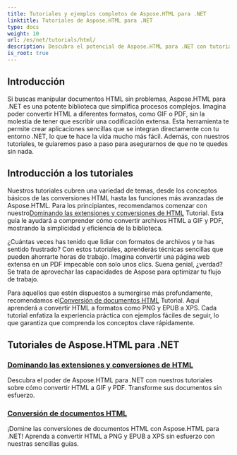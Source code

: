 ```yaml
---
title: Tutoriales y ejemplos completos de Aspose.HTML para .NET
linktitle: Tutoriales de Aspose.HTML para .NET
type: docs
weight: 10
url: /es/net/tutorials/html/
description: Descubra el potencial de Aspose.HTML para .NET con tutoriales completos sobre conversiones de documentos y extensiones diseñados tanto para desarrolladores como para entusiastas.
is_root: true
---
```

## Introducción

Si buscas manipular documentos HTML sin problemas, Aspose.HTML para .NET es una potente biblioteca que simplifica procesos complejos. Imagina poder convertir HTML a diferentes formatos, como GIF o PDF, sin la molestia de tener que escribir una codificación extensa. Esta herramienta te permite crear aplicaciones sencillas que se integran directamente con tu entorno .NET, lo que te hace la vida mucho más fácil. Además, con nuestros tutoriales, te guiaremos paso a paso para asegurarnos de que no te quedes sin nada.

## Introducción a los tutoriales

 Nuestros tutoriales cubren una variedad de temas, desde los conceptos básicos de las conversiones HTML hasta las funciones más avanzadas de Aspose.HTML. Para los principiantes, recomendamos comenzar con nuestro[Dominando las extensiones y conversiones de HTML](./mastering-html-extensions-and-conversions/) Tutorial. Esta guía le ayudará a comprender cómo convertir archivos HTML a GIF y PDF, mostrando la simplicidad y eficiencia de la biblioteca. 

¿Cuántas veces has tenido que lidiar con formatos de archivos y te has sentido frustrado? Con estos tutoriales, aprenderás técnicas sencillas que pueden ahorrarte horas de trabajo. Imagina convertir una página web extensa en un PDF impecable con solo unos clics. Suena genial, ¿verdad? Se trata de aprovechar las capacidades de Aspose para optimizar tu flujo de trabajo.

 Para aquellos que estén dispuestos a sumergirse más profundamente, recomendamos el[Conversión de documentos HTML](./converting-html-documents/) Tutorial. Aquí aprenderá a convertir HTML a formatos como PNG y EPUB a XPS. Cada tutorial enfatiza la experiencia práctica con ejemplos fáciles de seguir, lo que garantiza que comprenda los conceptos clave rápidamente. 

## Tutoriales de Aspose.HTML para .NET
### [Dominando las extensiones y conversiones de HTML](./mastering-html-extensions-and-conversions/)
Descubra el poder de Aspose.HTML para .NET con nuestros tutoriales sobre cómo convertir HTML a GIF y PDF. Transforme sus documentos sin esfuerzo.
### [Conversión de documentos HTML](./converting-html-documents/)
¡Domine las conversiones de documentos HTML con Aspose.HTML para .NET! Aprenda a convertir HTML a PNG y EPUB a XPS sin esfuerzo con nuestras sencillas guías.